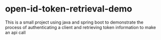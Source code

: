 # open-id-token-retrieval-demo
This is a small project using java and spring boot to demonstrate the process of authenticating  a client and retrieving token information to make an api call
